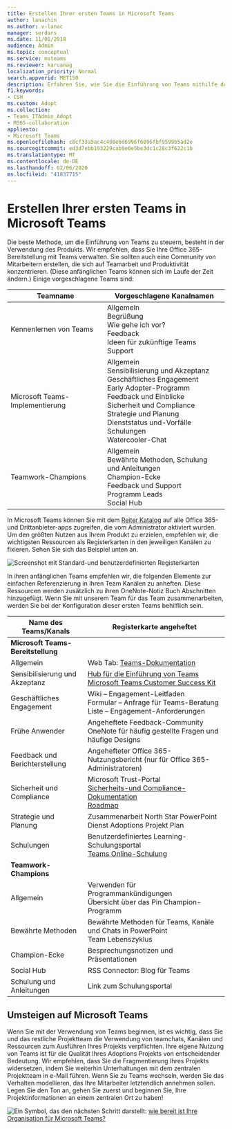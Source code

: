 ```yaml
---
title: Erstellen Ihrer ersten Teams in Microsoft Teams
author: lanachin
ms.author: v-lanac
manager: serdars
ms.date: 11/01/2018
audience: Admin
ms.topic: conceptual
ms.service: msteams
ms.reviewer: karuanag
localization_priority: Normal
search.appverid: MET150
description: Erfahren Sie, wie Sie die Einführung von Teams mithilfe des Produkts steuern können.
f1.keywords:
- CSH
ms.custom: Adopt
ms.collection:
- Teams_ITAdmin_Adopt
- M365-collaboration
appliesto:
- Microsoft Teams
ms.openlocfilehash: c8cf33a5ac4c498e6d6996f6096fbf9599b5ad2e
ms.sourcegitcommit: ed3d7ebb193229cab9e0e5be3dc1c28c3f622c1b
ms.translationtype: MT
ms.contentlocale: de-DE
ms.lasthandoff: 02/06/2020
ms.locfileid: "41837715"
---
```

# <a name="create-your-first-teams-in-microsoft-teams"></a>Erstellen Ihrer ersten Teams in Microsoft Teams

Die beste Methode, um die Einführung von Teams zu steuern, besteht in der Verwendung des Produkts. Wir empfehlen, dass Sie Ihre Office 365-Bereitstellung mit Teams verwalten. Sie sollten auch eine Community von Mitarbeitern erstellen, die sich auf Teamarbeit und Produktivität konzentrieren. (Diese anfänglichen Teams können sich im Laufe der Zeit ändern.) Einige vorgeschlagene Teams sind:

| Teamname | Vorgeschlagene Kanalnamen |
| --------- | ---------------------- |
| Kennenlernen von Teams | Allgemein</br> Begrüßung</br> Wie gehe ich vor?</br>Feedback </br> Ideen für zukünftige Teams </br> Support |
| Microsoft Teams-Implementierung | Allgemein <br/> Sensibilisierung und Akzeptanz <br/> Geschäftliches Engagement <br/> Early Adopter-Programm <br/> Feedback und Einblicke <br/> Sicherheit und Compliance <br/> Strategie und Planung <br/> Dienststatus und-Vorfälle <br/> Schulungen <br/> Watercooler-Chat |
| Teamwork-Champions | Allgemein <br/> Bewährte Methoden, Schulung und Anleitungen <br/> Champion-Ecke <br/> Feedback und Support <br/> Programm Leads <br/> Social Hub |

In Microsoft Teams können Sie mit dem [Reiter Katalog](https://docs.microsoft.com/en-us/microsoftteams/platform/concepts/tabs/tabs-overview) auf alle Office 365-und Drittanbieter-apps zugreifen, die vom Administrator aktiviert wurden. Um den größten Nutzen aus Ihrem Produkt zu erzielen, empfehlen wir, die wichtigsten Ressourcen als Registerkarten in den jeweiligen Kanälen zu fixieren. Sehen Sie sich das Beispiel unten an.

![Screenshot mit Standard-und benutzerdefinierten Registerkarten](media/teams-adoption-tab-example.png)

In ihren anfänglichen Teams empfehlen wir, die folgenden Elemente zur einfachen Referenzierung in Ihren Team Kanälen zu anheften. Diese Ressourcen werden zusätzlich zu ihren OneNote-Notiz Buch Abschnitten hinzugefügt. Wenn Sie mit unserem Team für das Team zusammenarbeiten, werden Sie bei der Konfiguration dieser ersten Teams behilflich sein. 

|Name des Teams/Kanals | Registerkarte angeheftet |
|----------------- | ---------- |
| **Microsoft Teams-Bereitstellung** ||
| Allgemein | Web Tab: [Teams-Dokumentation](https://aka.ms/SuccessWithTeams) |
| Sensibilisierung und Akzeptanz | [Hub für die Einführung von Teams](https://aka.ms/DriveTeamsAdoption)<br/>[Microsoft Teams Customer Success Kit](https://download.microsoft.com/download/A/E/9/AE984CD4-CF4B-41E7-9ABD-6735E3F01897/MicrosoftTeamsCustomerSuccessKit.zip)|
| Geschäftliches Engagement | Wiki – Engagement-Leitfaden<br/>Formular – Anfrage für Teams-Beratung<br/>Liste – Engagement-Anforderungen |
|Frühe Anwender | Angeheftete Feedback-Community <br/> OneNote für häufig gestellte Fragen und häufige Designs |
| Feedback und Berichterstellung | Angehefteter Office 365-Nutzungsbericht (nur für Office 365-Administratoren) |
| Sicherheit und Compliance | Microsoft Trust-Portal <br/> [Sicherheits-und Compliance-Dokumentation](https://docs.microsoft.com/en-us/office365/securitycompliance/index)<br/> [Roadmap](https://docs.microsoft.com/office365/securitycompliance/security-roadmap) |
| Strategie und Planung | Zusammenarbeit North Star PowerPoint <br/> Dienst Adoptions Projekt Plan |
| Schulungen | Benutzerdefiniertes Learning-Schulungsportal <br/> [Teams Online-Schulung](https://aka.ms/TeamsTraining) |
| **Teamwork-Champions**|  |
| Allgemein | Verwenden für Programmankündigungen <br/> Übersicht über das Pin Champion-Programm |
| Bewährte Methoden | Bewährte Methoden für Teams, Kanäle und Chats in PowerPoint <br/> Team Lebenszyklus |
| Champion-Ecke | Besprechungsnotizen und Präsentationen |
| Social Hub | RSS Connector: Blog für Teams |
| Schulung und Anleitungen | Link zum Schulungsportal |

## <a name="making-the-switch-to-microsoft-teams"></a>Umsteigen auf Microsoft Teams

Wenn Sie mit der Verwendung von Teams beginnen, ist es wichtig, dass Sie und das restliche Projektteam die Verwendung von teamchats, Kanälen und Ressourcen zum Ausführen Ihres Projekts verpflichten. Ihre eigene Nutzung von Teams ist für die Qualität Ihres Adoptions Projekts von entscheidender Bedeutung. Wir empfehlen, dass Sie die Fragmentierung Ihres Projekts widersetzen, indem Sie weiterhin Unterhaltungen mit dem zentralen Projektteam in e-Mail führen. Wenn Sie zu Teams wechseln, werden Sie das Verhalten modellieren, das Ihre Mitarbeiter letztendlich annehmen sollen. Legen Sie den Ton an, gehen Sie zuerst und beginnen Sie, Ihre Projektinformationen an einem zentralen Ort zu haben!  

![Ein Symbol, das den nächsten Schritt](media/teams-adoption-next-icon.png) darstellt: [wie bereit ist Ihre Organisation für Microsoft Teams?](teams-adoption-assess-readiness.md)
